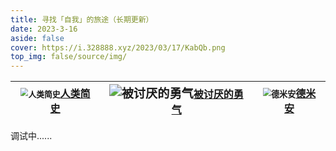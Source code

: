 ```yaml
---
title: 寻找「自我」的旅途（长期更新）
date: 2023-3-16
aside: false
cover: https://i.328888.xyz/2023/03/17/KabQb.png
top_img: false/source/img/
---
```


| <img src="https://i.328888.xyz/2023/03/18/LP00z.jpeg" alt="人类简史" border="0" style="zoom:80%;" />[人类简史](https://book.douban.com/subject/25985021/) | <img src="https://i.328888.xyz/2023/03/18/LP4ro.jpeg" alt="被讨厌的勇气" border="0" style="zoom:120%;" />[被讨厌的勇气](https://book.douban.com/subject/26369699/) | <img src="https://i.328888.xyz/2023/03/17/LAayv.jpeg" alt="德米安" border="0" style="zoom: 82%;" />[德米安](https://book.douban.com/subject/35060088/) |
| :----------------------------------------------------------: | :----------------------------------------------------------: | :----------------------------------------------------------: |



调试中......







